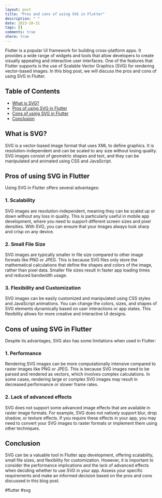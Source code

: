 ```yaml
---
layout: post
title: "Pros and cons of using SVG in Flutter"
description: " "
date: 2023-10-31
tags: []
comments: true
share: true
---
```


Flutter is a popular UI framework for building cross-platform apps. It provides a wide range of widgets and tools that allow developers to create visually appealing and interactive user interfaces. One of the features that Flutter supports is the use of Scalable Vector Graphics (SVG) for rendering vector-based images. In this blog post, we will discuss the pros and cons of using SVG in Flutter.

## Table of Contents
- [What is SVG?](#what-is-svg)
- [Pros of using SVG in Flutter](#pros-of-using-svg-in-flutter)
- [Cons of using SVG in Flutter](#cons-of-using-svg-in-flutter)
- [Conclusion](#conclusion)

## What is SVG?
SVG is a vector-based image format that uses XML to define graphics. It is resolution-independent and can be scaled to any size without losing quality. SVG images consist of geometric shapes and text, and they can be manipulated and animated using CSS and JavaScript.

## Pros of using SVG in Flutter
Using SVG in Flutter offers several advantages:

### 1. Scalability
SVG images are resolution-independent, meaning they can be scaled up or down without any loss in quality. This is particularly useful in mobile app development, where you need to support different screen sizes and pixel densities. With SVG, you can ensure that your images always look sharp and crisp on any device.

### 2. Small File Size
SVG images are typically smaller in file size compared to other image formats like PNG or JPEG. This is because SVG files only store the mathematical calculations that define the shapes and colors of the image, rather than pixel data. Smaller file sizes result in faster app loading times and reduced bandwidth usage.

### 3. Flexibility and Customization
SVG images can be easily customized and manipulated using CSS styles and JavaScript animations. You can change the colors, sizes, and shapes of SVG elements dynamically based on user interactions or app states. This flexibility allows for more creative and interactive UI designs.

## Cons of using SVG in Flutter
Despite its advantages, SVG also has some limitations when used in Flutter:

### 1. Performance
Rendering SVG images can be more computationally intensive compared to raster images like PNG or JPEG. This is because SVG images need to be parsed and rendered as vectors, which involves complex calculations. In some cases, rendering large or complex SVG images may result in decreased performance or slower frame rates.

### 2. Lack of advanced effects
SVG does not support some advanced image effects that are available in raster image formats. For example, SVG does not natively support blur, drop shadow, or texture effects. If you require these effects in your app, you may need to convert your SVG images to raster formats or implement them using other techniques.

## Conclusion
SVG can be a valuable tool in Flutter app development, offering scalability, small file sizes, and flexibility for customization. However, it is important to consider the performance implications and the lack of advanced effects when deciding whether to use SVG in your app. Assess your specific requirements and make an informed decision based on the pros and cons discussed in this blog post.

#flutter #svg